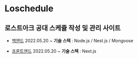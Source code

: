 # Loschedule

## 로스트아크 공대 스케쥴 작성 및 관리 사이트


- [백엔드](https://github.com/Soujiro-a/Loschedule/tree/main/backend)
    2022.05.20 ~
    **기술 스택** : Node.js / Nest.js / Mongoose

- [프론트엔드](https://github.com/Soujiro-a/Loschedule/tree/main/fronteend)
    2022.05.20 ~
    **기술 스택** : Next.js
